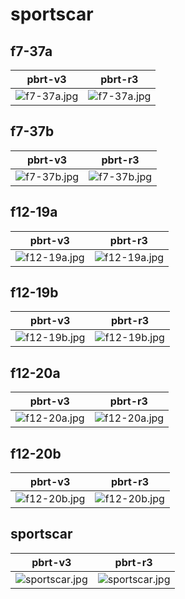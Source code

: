 # sportscar
## f7-37a
|pbrt-v3|pbrt-r3|
|---|---|
|![f7-37a.jpg](../v3/sportscar/f7-37a.jpg)|![f7-37a.jpg](../r3/sportscar/f7-37a.jpg)|
## f7-37b
|pbrt-v3|pbrt-r3|
|---|---|
|![f7-37b.jpg](../v3/sportscar/f7-37b.jpg)|![f7-37b.jpg](../r3/sportscar/f7-37b.jpg)|
## f12-19a
|pbrt-v3|pbrt-r3|
|---|---|
|![f12-19a.jpg](../v3/sportscar/f12-19a.jpg)|![f12-19a.jpg](../r3/sportscar/f12-19a.jpg)|
## f12-19b
|pbrt-v3|pbrt-r3|
|---|---|
|![f12-19b.jpg](../v3/sportscar/f12-19b.jpg)|![f12-19b.jpg](../r3/sportscar/f12-19b.jpg)|
## f12-20a
|pbrt-v3|pbrt-r3|
|---|---|
|![f12-20a.jpg](../v3/sportscar/f12-20a.jpg)|![f12-20a.jpg](../r3/sportscar/f12-20a.jpg)|
## f12-20b
|pbrt-v3|pbrt-r3|
|---|---|
|![f12-20b.jpg](../v3/sportscar/f12-20b.jpg)|![f12-20b.jpg](../r3/sportscar/f12-20b.jpg)|
## sportscar
|pbrt-v3|pbrt-r3|
|---|---|
|![sportscar.jpg](../v3/sportscar/sportscar.jpg)|![sportscar.jpg](../r3/sportscar/sportscar.jpg)|
